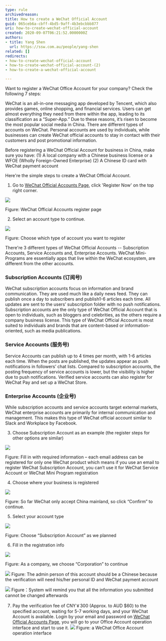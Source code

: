 ```yaml
---
type: rule
archivedreason: 
title: How to create a WeChat Official Account
guid: 065ceb6a-cbff-4bd5-9aff-4b3ebcbbb877
uri: how-to-create-wechat-official-account
created: 2020-09-07T06:21:52.0000000Z
authors:
- title: Yang Shen
  url: https://ssw.com.au/people/yang-shen
related: []
redirects:
- how-to-create-wechat-official-account
- how-to-create-wechat-official-account-(2)
- how-to-create-a-wechat-official-account

---
```


Want to register a WeChat Office Account for your company? Check the following 7 steps:

<!--endintro-->

WeChat is an all-in-one messaging app developed by Tencent, which also provides games, online shopping, and financial services. Users can get almost everything they need from there within the app, leading to its classification as a “Super-App.” Due to these reasons, it’s risen to become the most popular social media in China.
There are different types of accounts on WeChat. Personal accounts are used by individuals, while businesses can create WeChat official accounts to stay in contact with their customers and post promotional information.

Before registering a WeChat Official Account for business in China, make sure you have:
  (1) A local company with a Chinese business license or a WFOE (Wholly Foreign-Owned Enterprise)
  (2) A Chinese ID card with WeChat payment account







Here're the simple steps to create a WeChat Official Account.

1. Go to [WeChat Official Accounts Page](https://mp.weixin.qq.com/?lang=en_US&token=), click 'Register Now' on the top right corner.

![](wechat-o-a-1.png)

Figure: WeChat Official Accounts register page
 
 2. Select an account type to continue.

![](wechat-o-a-2.png)

Figure: Choose which type of account you want to register

There're 3 different types of WeChat Official Accounts -- Subscription Accounts, Service Accounts and, Enterprise Accounts. WeChat Mini-Programs are essentially apps that live within the WeChat ecosystem, are different from the other accounts.

### Subscription Accounts (订阅号)

WeChat subscription accounts focus on information and brand communication. They are used much like a daily news feed. They can publish once a day to subscribers and publish1-6 articles each time. All updates are sent to the users’ subscription folder with no push notifications.
Subscription accounts are the only type of WeChat Official Account that is open to individuals, such as bloggers and celebrities, as the others require a company business license. This type of WeChat Official Account is most suited to individuals and brands that are content-based or information-oriented, such as media publications.

### Service Accounts (服务号)

Service Accounts can publish up to 4 times per month, with 1-6 articles each time. When the posts are published, the updates appear as push notifications in followers’ chat lists. Compared to subscription accounts, the posting frequency of service accounts is lower, but the visibility is higher due to push notifications.
Verified service accounts can also register for WeChat Pay and set up a WeChat Store.

### Enterprise Accounts (企业号)

While subscription accounts and service accounts target external markets, WeChat enterprise accounts are primarily for internal communication and management. This makes this type of WeChat official account similar to Slack and Workplace by Facebook.
 
3. Choose Subscription Account as an example (the register steps for other options are similar)

![](wechat-o-a-3.png)

Figure: Fill in with required information – each email address can be registered for only one WeChat product which means if you use an email to register WeChat Subscription Account, you can’t use it for WeChat Service Account or WeChat Mini Program registration
 
4. Choose where your business is registered

![](wechat-o-a-4.png)

Figure: So far WeChat only accept China mainland, so click “Confirm” to continue.
 
5. Select your account type

![](wechat-o-a-5.png)

Figure: Choose “Subscription Account” as we planned
 
6. Fill in the registration info

![](wechat-o-a-6.png)

Figure: As a company, we choose “Corporation” to continue

![](wechat-o-a-7.png)
Figure: The admin person of this account should be a Chinese because the verification will need his/her personal ID and WeChat payment account

![](wechat-o-a-8.png)
Figure：System will remind you that all the information you submitted cannot be changed afterwards
 
7. Pay the verification fee of CNY￥300 (Approx. to AUD $60) to the specified account, waiting for 5-7 working days, and your WeChat Account is available.
Login by your email and password on [WeChat Official Accounts Page](https://mp.weixin.qq.com/?lang=en_US&token=), you will go to your Office Account operation interface and start to use it.
![](wechat-o-a-9.png)
Figure: a WeChat Office Account operation interface
